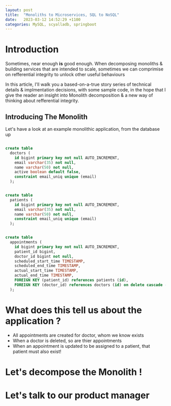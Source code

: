 ```yaml
---
layout: post
title:  "Monoliths to Microservices, SQL to NoSQL"
date:   2023-03-12 14:52:29 +1100
categories: MySQL, scyalladb, springboot
---
```

# Introduction

Sometimes, near enough **is** good enough. When decomposing monoliths & building services that are intended to scale, sometimes we can comprimise on refferential integrity to unlock other useful behaviours

In this article, I'll walk you a based-on-a-true story series of technical details & implmentation decisions, with some sample code, in the hope that I give the reader an insight into Monolith decomposition & a new way of thinking about refferential integrity.

## Introducing The Monolith

Let's have a look at an example monolithic application, from the database up

```sql

create table
  doctors (
    id bigint primary key not null AUTO_INCREMENT,
    email varchar(35) not null,
    name varchar(50) not null,
    active boolean default false,
    constraint email_uniq unique (email)
  );


create table
  patients (
    id bigint primary key not null AUTO_INCREMENT,
    email varchar(35) not null,
    name varchar(50) not null,
    constraint email_uniq unique (email)
  );


create table
  appointments (
    id bigint primary key not null AUTO_INCREMENT,
    patient_id bigint,
    doctor_id bigint not null,
    scheduled_start_time TIMESTAMP,
    scheduled_end_time TIMESTAMP,
    actual_start_time TIMESTAMP,
    actual_end_time TIMESTAMP,
    FOREIGN KEY (patient_id) references patients (id),
    FOREIGN KEY (doctor_id) references doctors (id) on delete cascade -- TODO refactor this to a trigger to delete unbooked 
  );
```

# What does this tell us about the application ?

- All appointments are created for doctor, whom we know exists
- When a doctor is deleted, so are thier appointments
- When an appointment is updated to be assigned to a patient, that patient must also exist!


# Let's decompose the Monolith !


# Let's talk to our product manager









